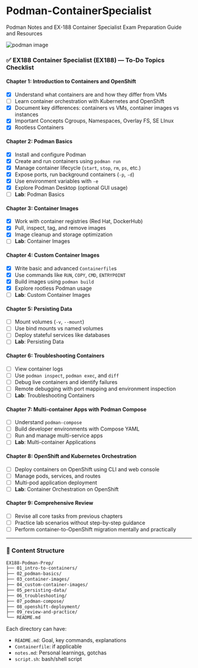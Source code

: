 # Podman-ContainerSpecialist
Podman Notes and EX-188 Container Specialist Exam Preparation Guide and Resources 

![podman image](https://fedoramagazine.org/wp-content/uploads/2024/09/podman-2.jpg)

### ✅ **EX188 Container Specialist (EX188) — To-Do Topics Checklist**

#### Chapter 1: Introduction to Containers and OpenShift

* [X]  Understand what containers are and how they differ from VMs
* [ ]  Learn container orchestration with Kubernetes and OpenShift
* [X]  Document key differences: containers vs VMs, container images vs instances
* [X]  Important Concepts Cgroups, Namespaces, Overlay FS, SE LInux
* [X]  Rootless Containers

####  Chapter 2: Podman Basics

* [x]  Install and configure Podman
* [X]  Create and run containers using `podman run`
* [X]  Manage container lifecycle (`start`, `stop`, `rm`, `ps`, etc.)
* [X]  Expose ports, run background containers (`-p`, `-d`)
* [X]  Use environment variables with `-e`
* [X]  Explore Podman Desktop (optional GUI usage)
* [ ]  **Lab**: Podman Basics

#### Chapter 3: Container Images

* [x]  Work with container registries (Red Hat, DockerHub)
* [x]  Pull, inspect, tag, and remove images
* [x]  Image cleanup and storage optimization
* [ ]  **Lab**: Container Images

####  Chapter 4: Custom Container Images

* [x]  Write basic and advanced `Containerfile`s
* [x]  Use commands like `RUN`, `COPY`, `CMD`, `ENTRYPOINT`
* [x]  Build images using `podman build`
* [x]  Explore rootless Podman usage
* [ ]  **Lab**: Custom Container Images

####  Chapter 5: Persisting Data

* [ ]  Mount volumes (`-v`, `--mount`)
* [ ]  Use bind mounts vs named volumes
* [ ]  Deploy stateful services like databases
* [ ]  **Lab**: Persisting Data

####  Chapter 6: Troubleshooting Containers

* [ ]  View container logs
* [ ]  Use `podman inspect`, `podman exec`, and `diff`
* [ ]  Debug live containers and identify failures
* [ ]  Remote debugging with port mapping and environment inspection
* [ ]  **Lab**: Troubleshooting Containers

####  Chapter 7: Multi-container Apps with Podman Compose

* [ ]  Understand `podman-compose`
* [ ]  Build developer environments with Compose YAML
* [ ]  Run and manage multi-service apps
* [ ]  **Lab**: Multi-container Applications

####  Chapter 8: OpenShift and Kubernetes Orchestration

* [ ]  Deploy containers on OpenShift using CLI and web console
* [ ]  Manage pods, services, and routes
* [ ]  Multi-pod application deployment
* [ ]  **Lab**: Container Orchestration on OpenShift

####  Chapter 9: Comprehensive Review

* [ ] Revise all core tasks from previous chapters
* [ ] Practice lab scenarios without step-by-step guidance
* [ ] Perform container-to-OpenShift migration mentally and practically

---

### 📁 Content Structure

```bash
EX188-Podman-Prep/
├── 01_intro-to-containers/
├── 02_podman-basics/
├── 03_container-images/
├── 04_custom-container-images/
├── 05_persisting-data/
├── 06_troubleshooting/
├── 07_podman-compose/
├── 08_openshift-deployment/
├── 09_review-and-practice/
└── README.md
```

Each directory can have:

* `README.md`: Goal, key commands, explanations
* `Containerfile`: if applicable
* `notes.md`: Personal learnings, gotchas
* `script.sh`: bash/shell script 


